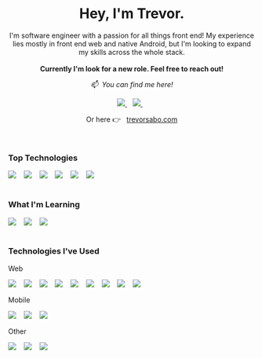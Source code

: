 <div align='center'>
  <h1>
    Hey, I'm Trevor.
  </h1>

  <p>
    I'm software engineer with a passion for all things front end! My experience lies mostly in front end web and native Android, but I'm looking to expand my skills across the whole stack.
    <br/>
    <br/>
    <b>Currently I'm look for a new role. Feel free to reach out!</b>
  </p>
  
  <i>📫 &nbsp;You can find me here!</i>
  <p>
    <a href="https://www.linkedin.com/in/trevor-sabo/">
      <img src="https://img.shields.io/badge/linkedin-%230077B5.svg?&style=for-the-badge&logo=linkedin&logoColor=white" />
    </a>&nbsp;&nbsp;
    <a href="mailto:sabotrev@gmail.com">
      <img src="https://img.shields.io/badge/Gmail-D14836?style=for-the-badge&logo=gmail&logoColor=white" />
    </a>&nbsp;&nbsp;
  </p>
  <p>
    Or here 👉 &nbsp;
    <a href="https://www.trevorsabo.com">
      trevorsabo.com
    </a>
  </p>
</div>

<br/>

<h3>Top Technologies</h3>
<div align='left'>
  <img src="https://img.shields.io/badge/JavaScript-323330?style=for-the-badge&logo=javascript&logoColor=F7DF1E" /> &nbsp;&nbsp;
  <img src="https://img.shields.io/badge/TypeScript-007ACC?style=for-the-badge&logo=typescript&logoColor=white" /> &nbsp;&nbsp;
  <img src="https://img.shields.io/badge/React-20232A?style=for-the-badge&logo=react&logoColor=61DAFB" /> &nbsp;&nbsp;
  <img src="https://img.shields.io/badge/Gatsby-663399?style=for-the-badge&logo=gatsby&logoColor=white" /> &nbsp;&nbsp;
  <img src="https://img.shields.io/badge/Java-ED8B00?style=for-the-badge&logo=java&logoColor=white" /> &nbsp;&nbsp;
  <img src="https://img.shields.io/badge/Kotlin-0095D5?&style=for-the-badge&logo=kotlin&logoColor=white" /> &nbsp;&nbsp;  
</div>

<br/>

<h3>What I'm Learning</h3>
<div align='left'>
  <img src="https://img.shields.io/badge/Node.js-339933?style=for-the-badge&logo=nodedotjs&logoColor=white" /> &nbsp;&nbsp;
  <img src="https://img.shields.io/badge/Express.js-000000?style=for-the-badge&logo=express&logoColor=white" /> &nbsp;&nbsp;
  <img src="https://img.shields.io/badge/GraphQl-E10098?style=for-the-badge&logo=graphql&logoColor=white" /> &nbsp;&nbsp;
</div>

<br/>

<h3>Technologies I've Used</h3>
<p>Web</p>
<div align='left'>
  <img src="https://img.shields.io/badge/Angular-DD0031?style=for-the-badge&logo=angular&logoColor=white" /> &nbsp;&nbsp;
  <img src="https://img.shields.io/badge/AngularJS-E23237?style=for-the-badge&logo=angularjs&logoColor=white" /> &nbsp;&nbsp;
  <img src="https://img.shields.io/badge/Jest-C21325?style=for-the-badge&logo=jest&logoColor=white" /> &nbsp;&nbsp;
  <img src="https://img.shields.io/badge/Junit5-25A162?style=for-the-badge&logo=junit5&logoColor=white" /> &nbsp;&nbsp;
  <img src="https://img.shields.io/badge/Nginx-009639?style=for-the-badge&logo=nginx&logoColor=white" /> &nbsp;&nbsp;
  <img src="https://img.shields.io/badge/npm-CB3837?style=for-the-badge&logo=npm&logoColor=white" /> &nbsp;&nbsp;
  <img src="https://img.shields.io/badge/Postman-FF6C37?style=for-the-badge&logo=Postman&logoColor=white" /> &nbsp;&nbsp;
  <img src="https://img.shields.io/badge/Redux-593D88?style=for-the-badge&logo=redux&logoColor=white" /> &nbsp;&nbsp;
  <img src="https://img.shields.io/badge/Redux%20saga-86D46B?style=for-the-badge&logo=redux%20saga&logoColor=999999" /> &nbsp;&nbsp;
</div>

<p>Mobile</p>
<div align='left'>
  <img src="https://img.shields.io/badge/React_Native-20232A?style=for-the-badge&logo=react&logoColor=61DAFB" /> &nbsp;&nbsp;
  <img src="https://img.shields.io/badge/Android-3DDC84?style=for-the-badge&logo=android&logoColor=white" /> &nbsp;&nbsp;
  <img src="https://img.shields.io/badge/gradle-02303A?style=for-the-badge&logo=gradle&logoColor=white" /> &nbsp;&nbsp;
</div>

<p>Other</p>
<div align='left'>
  <img src="https://img.shields.io/badge/firebase-ffca28?style=for-the-badge&logo=firebase&logoColor=black" /> &nbsp;&nbsp;
  <img src="https://img.shields.io/badge/Spring-6DB33F?style=for-the-badge&logo=spring&logoColor=white" /> &nbsp;&nbsp;
  <img src="https://img.shields.io/badge/Spring_Boot-F2F4F9?style=for-the-badge&logo=spring-boot" /> &nbsp;&nbsp;
</div>

<!--
**sabotrev/sabotrev** is a ✨ _special_ ✨ repository because its `README.md` (this file) appears on your GitHub profile.

Here are some ideas to get you started:

- 🔭 I’m currently working on ...
- 🌱 I’m currently learning ...
- 👯 I’m looking to collaborate on ...
- 🤔 I’m looking for help with ...
- 💬 Ask me about ...
- 📫 How to reach me: ...
- 😄 Pronouns: ...
- ⚡ Fun fact: ...
-->
